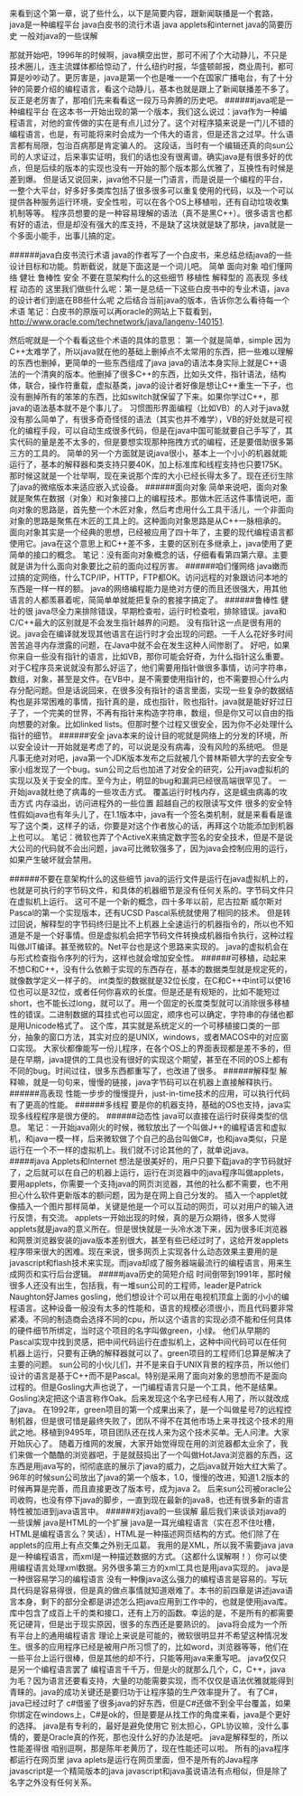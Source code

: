 来看到这个第一章，说了些什么，以下是简要内容，跟新闻联播是一个套路，
java是一种编程平台
java白皮书的流行术语
java applets和internet
java的简要历史
一般对java的一些误解

那就开始吧，1996年的时候啊，java横空出世，那可不闹了个大动静儿，不只是技术圈儿，连主流媒体都给惊动了，什么纽约时报，华盛顿邮报，商业周刊，都可算是吵吵动了。更厉害是，java是第一个也是唯一一个在国家广播电台，有了十分钟的简要介绍的编程语言，看这个动静儿，基本也就是跟上了新闻联播差不多了。反正是老厉害了，那咱们先来看看这一段万马奔腾的历史吧。
######java呢是一种编程平台
在这本书一开始出现的第一个版本，我们这么说过：java作为一种编程语言，对他的宣传做的实在是有点儿过分了。这个对程序猿来说是一门儿不错的编程语言，也是，有可能将来时会成为一个伟大的语言，但是还言之过早。什么语言都有局限，包治百病那是肯定骗人的。
这段话，当时有一个编辑还真的向sun公司的人求证过，后来事实证明，我们的话也没有很离谱。确实java是有很多好的优点，但是后续的版本的实现也没有一开始的那个版本那么优雅了，互换性有时候是差到爆。
但是话又说回来，java他不只是一门语言，而是说是一个编程的平台，一整个大平台，好多好多类库包括了很多很多可以重复使用的代码，以及一个可以提供各种服务运行环境，安全性啦，可以在各个OS上移植啦，还有自动垃圾收集机制等等。
程序员想要的是一种容易理解的语法（真不是黑C++）。很多语言也都有好的语法，但是却没有强大的库支持，不是缺了这块就是缺了那块，java就是一个多面小能手，出事儿搞的定。

######java白皮书流行术语
java的作者写了一个白皮书，来总结总结java的一些设计目标和功能。剪断截说，就是下面这是一个词儿吧。
简单
面向对象
咱们懂网络
健壮 鲁棒性
安全
不要在意架构什么的这些细节
移植性
解释型的
高表现
多线程
动态的
这里我们做些什么呢：第一是总结一下这些白皮书中的专业术语，java的设计者们到底在BB些什么呢
之后结合当前java的版本，告诉你怎么看待每一个术语
笔记：白皮书的原版可以再oracle的网站上下载看到，http://www.oracle.com/technetwork/java/langenv-140151.

然后呢就是一个个看看这些个术语的具体的意思：
第一个就是简单，simple
因为C++太难学了，所以java就在他的基础上删掉点不太常用的东西，把一些难以理解的东西也删掉，更简单的一些东西组成了java
java的语法本身实际上就是C++语法的一个清爽的版本。他删掉了很多C++的东西，比如头文件，指针语法，结构体，联合，操作符重载，虚拟基类，java的设计者好像是想让C++重生一下子，也没有删掉所有的笨笨的东西，比如switch就保留了下来。如果你学过C++，那java的语法基本就不是个事儿了。
习惯图形界面编程（比如VB）的人对于java就没有那么简单了，有很多奇奇怪怪的语法（其实也并不难学），VB的好处就是可视化的编程手段，可以自动生成很多代码，但是在java中国可能就要自己手写了，其实代码的量是差不太多的，但是要想实现那种拖拽方式的编程，还是要借助很多第三方的工具的。
简单的另一个方面就是说java很小，基本上一个小小的机器就能运行了，基本的解释器和类支持只要40K，加上标准库和线程支持也只要175K。
那时候这就是一个壮举啊，现在来说那个库的大小已经长得太多了。现在还衍生除了java的微缩版本来适应嵌入式设备。
######面向对象
简单来说吧，面向对象就是聚焦在数据（对象）和对象接口上的编程技术。那做木匠活这件事情说吧，面向对象的思路是，首先整一个木匠对象，然后考虑用什么工具干活儿，一个非面向对象的思路是聚焦在木匠的工具上的。这种面向对象思路是从C++一脉相承的。
面向对象其实是一个经典的思想，已经被应用了四十年了，主要的现代编程语言都使用它。java在这个意思上和C++差不多，主要的区别在多继承上，java使用了更简单的接口的概念。
笔记：没有面向对象概念的话，仔细看看第四第六章。主要就是讲为什么面向对象要比之前的面向过程厉害。
######咱们懂网络
java嫩而过搞的定网络，什么TCP/IP，HTTP，FTP都OK。访问远程的对象跟访问本地的东西是一样一样的额。
java的网络编程能力是绝对方便的而且还很强大，用其他语言的人都羡慕着呢，简简单单就能把复杂的套接字搞定了。
######鲁棒性 健壮的很
java尽全力来排除错误，早期检查啦，运行时检查啦，排除错误。java和C/C++最大的区别就是不会发生指针越界的问题。
没有指针这一点是很有用的说。java会在编译就发现其他语言在运行时才会出现的问题。一千人么花好多时间苦苦追寻内存泄露的问题，在Java中就不会在发生这种人间惨剧了。
好吧，如果你来自一些没有指针的语言，比如VB，那你可能会好奇，为什么指针这么重要。对于C程序员来说就没有那么好运了，他们需要用指针做很多事情，访问字符串，数组，对象，甚至是文件。在VB中，是不需要使用指针的，也不需要担心什么内存分配问题。但是话说回来，在很多没有指针的语言里面，实现一些复杂的数据结构也是非常困难的事情，指针真的是，成也指针，败也指针。java就是能好好过日子了，一个完美的世界，不再有指针来构造字符串，数组，但是你又可以自由的指向想要的对象。比如linked lists。但那时整个过程又很安全，因为你不必处理什么指针的细节。
######安全
java本来的设计目的呢就是网络上的分发的环境，所以安全设计一开始就是考虑了的，可以说是没有病毒，没有风险的系统吧。
但是凡事无绝对对吧，java第一个JDK版本发布之后就被几个普林斯顿大学的去安全专家小组发现了一个bug。sun公司之后也加进了对安全的研究，公开java虚拟机的实现以及关于安全的库。至今为止，明显的bug和漏洞已经很高端很罕见了。
一开始java就杜绝了病毒的一些攻击方式。
覆盖运行时栈内存，这是蠕虫病毒的攻击方式
内存溢出，访问进程外的一些位置
超越自己的权限读写文件
很多的安全特性假如java也有年头儿了，在1.1版本中，java有一个签名类机制，就是来看看是谁写了这个类，这样子的话，你要是对这个作者放心的话，再拜这个功能添加到机器上也可以。
笔记：微软也弄了个ActiveX来搞定数字签名的安全技术，但是不是说大公司的代码就不会出问题，java可比微软强多了，因为java会控制应用的运行，如果产生破坏就会禁用。

######不要在意架构什么的这些细节
java的运行文件是运行在java虚拟机上的，也就是可执行的字节码文件，和具体的机器细节是没有任何关系的。字节码文件只在虚拟机上运行。
这可不是一个新的概念，四十多年以前，尼古拉斯 威尔斯对Pascal的第一个实现版本，还有UCSD Pascal系统就使用了相同的技术。
但是转过回说，解释型的字节码终归是比不上机器上全速运行的机器指令的，所以也不知道是不是一个好事情。但是虚拟机会把字节码文件转换成机器指令执行，这种过程叫做JIT编译。甚至微软的。Net平台也是这个思路来实现的。
java的虚拟机会在与形式检查指令序列的行为，这样也就会增加安全性。
######可移植，动起来
不想C和C++，没有什么依赖于实现的东西存在，基本的数据类型就是规定死的，就像数学定义一样子的。
int类型的数据就是32位长度，在C和C++中int可以使16位也可以是32位，或者任何你喜欢的长度。但是还是有规矩的，比如不能短过short，也不能长过long，就可以了。用一个固定的长度类型就可以消除很多移植性的错误。二进制数据的耳挂式也可以固定，顺序也可以确定，字符串的存储也都是用Unicode格式了。
这个库，其实就是系统定义的一个可移植接口类的一部分，抽象的窗口方法，其实对应的是UNIX，windows，或者MACOS中的对应窗口实现。
大家伙都像能写一份儿程序，在各个OS上的界面表现都是差不多的，但是在早期，java提供的工具也没有很好的实现这个期望，甚至在不同的OS上都有不同的bug。时间过往，很多东西都重写了，也改进了很多。
######解释型
解释嘛，就是一句句来，慢慢的链接，java字节码可以在机器上直接解释执行。
######高表现
性能一步步的慢慢提升，just-in-time技术的应用，可以执行代码有了更高的性能。
######多线程
要是你的机器支持，基础的OS也支持，java实现多线程程序是很方便的。
######动态性
java可以直接在运行时获得类型的信息。
笔记：一开始java刚火的时候，微软放出了一个叫做J++的编程语言和虚拟机，和java一模一样，后来微软做了个自己的品台叫做C#，也和java类似，只是运行在一个不一样的虚拟机上。我们就不讨论其他的了，就单说java。
#####java Applets和Internet
想法是很美好的，用户只要下载java的字节码就好了，之后就可以在自己的机器上运行，运行在浏览器中的java程序叫做applets，要用applets，你需要一个支持java的网页浏览器，其他的社么都不需要，也不用担心什么软件更新版本的额问题，因为是在网上自己分发的。
插入一个applet就像插入一个图片那样简单，关键是他是一个可以互动的网页，可以对用户的输入进行反馈，有交流。
applets一开始出现的时候，真的是万众期待，很多人觉得applets就是java的意义所在。但是很快就是一头冷水泼下来，因为很多IE浏览器和网景浏览器安装的java版本差别很大，甚至有些已经过时了，这给开发applets程序带来很大的困难。现在来说，很多网页上实现各什么动态效果主要用的是javascript和flash技术来实现。而java却成了服务器端最流行的编程语言，用来生成网页和实行后台逻辑。
#####java历史的简短介绍
时间倒带到1991年，那时候很多人还没有出生，包括我，有一堆sun公司的工程师，leader是Patrick Naughton好James gosling，他们想设计个可以用在电视机顶盒上面的小小的编程语言。这种设备一般没有太多的性能和，语言的规模必须很小，而且代码要非常紧凑。不同的制造商会选择不同的cpu，所以这个语言的实现必须不能和任何具体的硬件细节所绑定，当时这个项目的名字叫做green，小绿。
他们从早期的Pascal实现中找到灵感，把中间代码运行在虚拟机上，这种中间代码可以在任何机器上运行，只要有正确的解释器就可以了。green项目的工程师们总算是解决了主要的问题。
sun公司的小伙儿们，并不是来自于UNIX背景的程序员，所以他们设计的语言是基于C++而不是Pascal。特别是采用了面向对象的思想而不是面向过程的。但是Gosling大声也说了，一门编程语言只是一个工具，他不是结果。Gosling决定把这个语言称作Oak。后来发现这个名字已经有人用了，所以就改成了java。
在1992年，green项目的第一个成果出来了，是一个叫做星号7的远程控制机器，但是很可惜是最终失败了，团队不得不在其他市场上来寻找这个技术的用武之地。移植到9495年，项目团队还在找人来为这个技术买单。无人问津。大家开始灰心了。
随着万维网的发展，大家开始觉得现在用的浏览器都太业余了，我们来做一个酷酷的浏览器吧，于是就鼓捣出了一个叫做HotJava浏览器的东西，这东西是用java写的，彻彻底底的展示了java的威力，之后java就开始大红大紫了。
96年的时候sun公司放出了java的第一个版本，1.0，慢慢的改进，知道1.2版本的时候再算是完善，而且直接更改了版本号，成为java 2。
后来sun公司被oracle公司收购，也没有停下java的脚步，一直到现在最新的java8，也还有很多新的语言特性被加进到java语言中。
######对java的一些误解
最后我们来谈谈对java的一些误解
java是HTML的一个扩展
java是一耳光编程语言（实在忍不住吐槽，HTML是编程语言么？笑话），HTML是一种描述网页结构的方式。他们除了在applets的应用上有点交集之外别无瓜葛。
我用的是XML，所以我不需要java
java是一种编程语言，而xml是一种描述数据的方式。（这都什么误解啊！）你可以使用编程语言处理xml数据。另外很多第三方的xml工具也是用java实现的。
java是一种很容易学习的编程语言
没有一种像java这么强力的编程语言是容易的。写玩具代码是容易得很，但是真的做点事情就知道艰难了。本书的前四章是讲述java语言本身，剩下的部分全都是讲述怎么把java应用到工作中的，也就是使用java库。库中包含了成百上千的类和接口，还有上万的函数。幸运的是，不是所有的都需要死记硬背，但是出于现实原因，很多的东西还是要熟识的。
java将会成为一个所有平台上的通用编程语言
理论上来说是可能的，微软很明显并不希望这种情况发生。很多的应用程序已经是被用户所习惯了的，比如word，浏览器等等，他们在一些平台上运行很棒，但是其他的却不行，只能等用java来重写吧。
java仅仅只是另一个编程语言罢了
编程语言千千万，但是火的就那么几个，C，C++，java
为毛？因为语言还要看支持，大量的功能需要实现，而不仅仅是语法优雅就能得到青睐的。java的成功关键还是要归功于让程序猿的生产效率提升了。
有了C#，java已经过时了
c#借鉴了很多java的好东西，但是C#还做不到全平台覆盖，如果你绑定在windows上，C#是ok的，但是要是从找工作的角度来看，java是个更好的选择。
java是有专利的，最好是避免使用它
别太担心，GPL协议嘛，没什么事情的，要是Oracle真的作死，那也没什么好的办法是吧。
java是解释型的，所以性能差得很
咱别逗啊，那是陈年老黄历了，现在性能还可以啦。
所有的java程序都运行在网页里
java aplets是运行在网页里面，但不是所有的Java程序
javascript是一个精简版本的java
javascript和java虽说语法有点相似，但是除了名字之外没有任何关系。

























